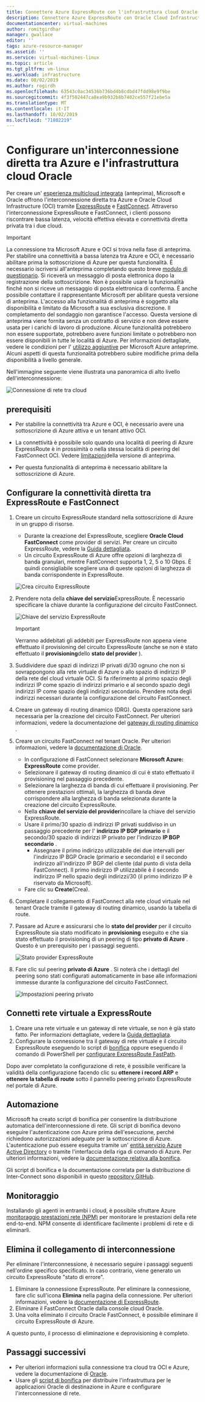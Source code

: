 ```yaml
---
title: Connettere Azure ExpressRoute con l'infrastruttura cloud Oracle | Microsoft Docs
description: Connettere Azure ExpressRoute con Oracle Cloud Infrastructure (OCI) FastConnect per abilitare soluzioni di applicazioni Oracle tra cloud
documentationcenter: virtual-machines
author: romitgirdhar
manager: gwallace
editor: ''
tags: azure-resource-manager
ms.assetid: ''
ms.service: virtual-machines-linux
ms.topic: article
ms.tgt_pltfrm: vm-linux
ms.workload: infrastructure
ms.date: 08/02/2019
ms.author: rogirdh
ms.openlocfilehash: 63543c0ac34536b736bd4b8cdbd47fdd98e9f9be
ms.sourcegitcommit: 4f3f502447ca8ea9b932b8b7402ce557f21ebe5a
ms.translationtype: MT
ms.contentlocale: it-IT
ms.lasthandoff: 10/02/2019
ms.locfileid: "71802219"
---
```

# <a name="set-up-a-direct-interconnection-between-azure-and-oracle-cloud-infrastructure"></a>Configurare un'interconnessione diretta tra Azure e l'infrastruttura cloud Oracle  

Per creare un' [esperienza multicloud integrata](oracle-oci-overview.md) (anteprima), Microsoft e Oracle offrono l'interconnessione diretta tra Azure e Oracle Cloud Infrastructure (OCI) tramite [ExpressRoute](../../../expressroute/expressroute-introduction.md) e [FastConnect](https://docs.cloud.oracle.com/iaas/Content/Network/Concepts/fastconnectoverview.htm). Attraverso l'interconnessione ExpressRoute e FastConnect, i clienti possono riscontrare bassa latenza, velocità effettiva elevata e connettività diretta privata tra i due cloud.

> [!IMPORTANT]
> La connessione tra Microsoft Azure e OCI si trova nella fase di anteprima. Per stabilire una connettività a bassa latenza tra Azure e OCI, è necessario abilitare prima la sottoscrizione di Azure per questa funzionalità. È necessario iscriversi all'anteprima completando questo breve [modulo di questionario](https://forms.office.com/Pages/ResponsePage.aspx?id=v4j5cvGGr0GRqy180BHbRyzVVsi364tClw522rL9tkpUMVFGVVFWRlhMNUlRQTVWSTEzT0dXMlRUTyQlQCN0PWcu). Si riceverà un messaggio di posta elettronica dopo la registrazione della sottoscrizione. Non è possibile usare la funzionalità finché non si riceve un messaggio di posta elettronica di conferma. È anche possibile contattare il rappresentante Microsoft per abilitare questa versione di anteprima. L'accesso alla funzionalità di anteprima è soggetto alla disponibilità e limitato da Microsoft a sua esclusiva discrezione. Il completamento del sondaggio non garantisce l'accesso. Questa versione di anteprima viene fornita senza un contratto di servizio e non deve essere usata per i carichi di lavoro di produzione. Alcune funzionalità potrebbero non essere supportate, potrebbero avere funzioni limitate o potrebbero non essere disponibili in tutte le località di Azure. Per informazioni dettagliate, vedere le condizioni per l' [utilizzo aggiuntive](https://azure.microsoft.com/support/legal/preview-supplemental-terms/) per Microsoft Azure anteprime. Alcuni aspetti di questa funzionalità potrebbero subire modifiche prima della disponibilità a livello generale.

Nell'immagine seguente viene illustrata una panoramica di alto livello dell'interconnessione:

![Connessione di rete tra cloud](media/configure-azure-oci-networking/azure-oci-connect.png)

## <a name="prerequisites"></a>prerequisiti

* Per stabilire la connettività tra Azure e OCI, è necessario avere una sottoscrizione di Azure attiva e un tenant attivo OCI.

* La connettività è possibile solo quando una località di peering di Azure ExpressRoute è in prossimità o nella stessa località di peering del FastConnect OCI. Vedere [limitazioni](oracle-oci-overview.md#preview-limitations)della versione di anteprima.

* Per questa funzionalità di anteprima è necessario abilitare la sottoscrizione di Azure.

## <a name="configure-direct-connectivity-between-expressroute-and-fastconnect"></a>Configurare la connettività diretta tra ExpressRoute e FastConnect

1. Creare un circuito ExpressRoute standard nella sottoscrizione di Azure in un gruppo di risorse. 
    * Durante la creazione del ExpressRoute, scegliere **Oracle Cloud FastConnect** come provider di servizi. Per creare un circuito ExpressRoute, vedere la [Guida dettagliata](../../../expressroute/expressroute-howto-circuit-portal-resource-manager.md).
    * Un circuito ExpressRoute di Azure offre opzioni di larghezza di banda granulari, mentre FastConnect supporta 1, 2, 5 o 10 Gbps. È quindi consigliabile scegliere una di queste opzioni di larghezza di banda corrispondente in ExpressRoute.

    ![Crea circuito ExpressRoute](media/configure-azure-oci-networking/exr-create-new.png)
1. Prendere nota della **chiave del servizio**ExpressRoute. È necessario specificare la chiave durante la configurazione del circuito FastConnect.

    ![Chiave del servizio ExpressRoute](media/configure-azure-oci-networking/exr-service-key.png)

    > [!IMPORTANT]
    > Verranno addebitati gli addebiti per ExpressRoute non appena viene effettuato il provisioning del circuito ExpressRoute (anche se non è stato effettuato il **provisioning**dello **stato del provider** ).

1. Suddividere due spazi di indirizzi IP privati di/30 ognuno che non si sovrappongono alla rete virtuale di Azure o allo spazio di indirizzi IP della rete del cloud virtuale OCI. Si fa riferimento al primo spazio degli indirizzi IP come spazio di indirizzi primario e al secondo spazio degli indirizzi IP come spazio degli indirizzi secondario. Prendere nota degli indirizzi necessari durante la configurazione del circuito FastConnect.
1. Creare un gateway di routing dinamico (DRG). Questa operazione sarà necessaria per la creazione del circuito FastConnect. Per ulteriori informazioni, vedere la documentazione del [gateway di routing dinamico](https://docs.cloud.oracle.com/iaas/Content/Network/Tasks/managingDRGs.htm) .
1. Creare un circuito FastConnect nel tenant Oracle. Per ulteriori informazioni, vedere la [documentazione di Oracle](https://docs.cloud.oracle.com/iaas/Content/Network/Concepts/azure.htm).
  
    * In configurazione di FastConnect selezionare **Microsoft Azure: ExpressRoute** come provider.
    * Selezionare il gateway di routing dinamico di cui è stato effettuato il provisioning nel passaggio precedente.
    * Selezionare la larghezza di banda di cui effettuare il provisioning. Per ottenere prestazioni ottimali, la larghezza di banda deve corrispondere alla larghezza di banda selezionata durante la creazione del circuito ExpressRoute.
    * Nella **chiave del servizio del provider**incollare la chiave del servizio ExpressRoute.
    * Usare il primo/30 spazio di indirizzi IP privati suddiviso in un passaggio precedente per l' **indirizzo IP BGP primario** e il secondo/30 spazio di indirizzi IP privato per l'indirizzo **IP BGP secondario** .
        * Assegnare il primo indirizzo utilizzabile dei due intervalli per l'indirizzo IP BGP Oracle (primario e secondario) e il secondo indirizzo all'indirizzo IP BGP del cliente (dal punto di vista della FastConnect). Il primo indirizzo IP utilizzabile è il secondo indirizzo IP nello spazio degli indirizzi/30 (il primo indirizzo IP è riservato da Microsoft).
    * Fare clic su **Create**(Crea).
1. Completare il collegamento di FastConnect alla rete cloud virtuale nel tenant Oracle tramite il gateway di routing dinamico, usando la tabella di route.
1. Passare ad Azure e assicurarsi che lo **stato del provider** per il circuito ExpressRoute sia stato modificato in **provisioning** eseguito e che sia stato effettuato il provisioning di un peering di tipo **privato di Azure** . Questo è un prerequisito per i passaggi seguenti.

    ![Stato provider ExpressRoute](media/configure-azure-oci-networking/exr-provider-status.png)
1. Fare clic sul peering **privato di Azure** . Si noterà che i dettagli del peering sono stati configurati automaticamente in base alle informazioni immesse durante la configurazione del circuito FastConnect.

    ![Impostazioni peering privato](media/configure-azure-oci-networking/exr-private-peering.png)

## <a name="connect-virtual-network-to-expressroute"></a>Connetti rete virtuale a ExpressRoute

1. Creare una rete virtuale e un gateway di rete virtuale, se non è già stato fatto. Per informazioni dettagliate, vedere la [Guida dettagliata](../../../expressroute/expressroute-howto-add-gateway-portal-resource-manager.md).
1. Configurare la connessione tra il gateway di rete virtuale e il circuito ExpressRoute eseguendo lo script di [bonifica](https://github.com/microsoft/azure-oracle/tree/master/InterConnect-2) oppure eseguendo il comando di PowerShell per [configurare ExpressRoute FastPath](../../../expressroute/expressroute-howto-linkvnet-arm.md#configure-expressroute-fastpath).

Dopo aver completato la configurazione di rete, è possibile verificare la validità della configurazione facendo clic su **ottenere i record ARP** e **ottenere la tabella di route** sotto il pannello peering privato ExpressRoute nel portale di Azure.

## <a name="automation"></a>Automazione

Microsoft ha creato script di bonifica per consentire la distribuzione automatica dell'interconnessione di rete. Gli script di bonifica devono eseguire l'autenticazione con Azure prima dell'esecuzione, perché richiedono autorizzazioni adeguate per la sottoscrizione di Azure. L'autenticazione può essere eseguita tramite un' [entità servizio Azure Active Directory](../../../active-directory/develop/app-objects-and-service-principals.md#service-principal-object) o tramite l'interfaccia della riga di comando di Azure. Per ulteriori informazioni, vedere la [documentazione relativa alla bonifica](https://www.terraform.io/docs/providers/azurerm/auth/azure_cli.html).

Gli script di bonifica e la documentazione correlata per la distribuzione di Inter-Connect sono disponibili in questo [repository GitHub](https://aka.ms/azureociinterconnecttf).

## <a name="monitoring"></a>Monitoraggio

Installando gli agenti in entrambi i cloud, è possibile sfruttare Azure [monitoraggio prestazioni rete (NPM)](../../../expressroute/how-to-npm.md) per monitorare le prestazioni della rete end-to-end. NPM consente di identificare facilmente i problemi di rete e di eliminarli.

## <a name="delete-the-interconnect-link"></a>Elimina il collegamento di interconnessione

Per eliminare l'interconnessione, è necessario seguire i passaggi seguenti nell'ordine specifico specificato. In caso contrario, viene generato un circuito ExpressRoute "stato di errore".

1. Eliminare la connessione ExpressRoute. Per eliminare la connessione, fare clic sull'icona **Elimina** nella pagina della connessione. Per ulteriori informazioni, vedere la [documentazione di ExpressRoute](../../../expressroute/expressroute-howto-linkvnet-portal-resource-manager.md#delete-a-connection-to-unlink-a-vnet).
1. Eliminare il FastConnect Oracle dalla console cloud Oracle.
1. Una volta eliminato il circuito Oracle FastConnect, è possibile eliminare il circuito ExpressRoute di Azure.

A questo punto, il processo di eliminazione e deprovisioning è completo.

## <a name="next-steps"></a>Passaggi successivi

* Per ulteriori informazioni sulla connessione tra cloud tra OCI e Azure, vedere la documentazione di [Oracle](https://docs.cloud.oracle.com/iaas/Content/Network/Concepts/azure.htm).
* Usare gli [script di bonifica](https://aka.ms/azureociinterconnecttf) per distribuire l'infrastruttura per le applicazioni Oracle di destinazione in Azure e configurare l'interconnessione di rete. 
